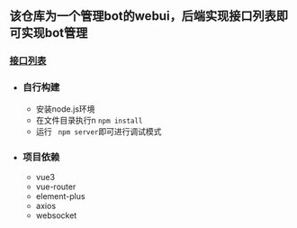 ## 该仓库为一个管理bot的webui，后端实现接口列表即可实现bot管理

### [接口列表](https://github.com/FloatTech/bot-manager/blob/main/docs/api.md)

+ ### 自行构建

  + 安装node.js环境
  + 在文件目录执行n ``` npm install ```
  + 运行 ``` npm server```即可进行调试模式

+ ### 项目依赖

    - vue3
    - vue-router
    - element-plus
    - axios
    - websocket